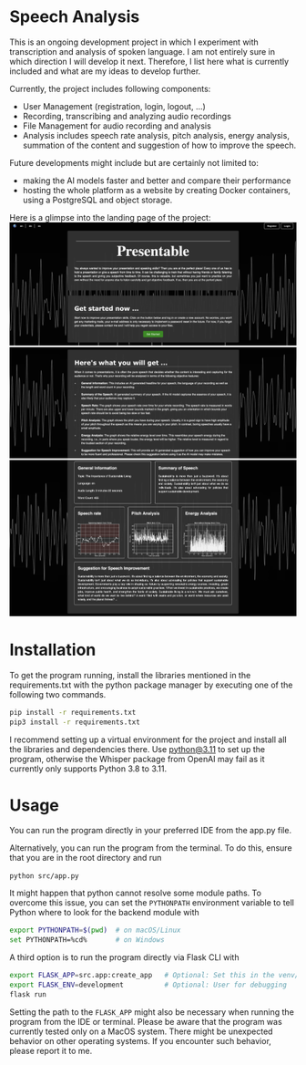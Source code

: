 # Speech Analysis

This is an ongoing development project in which I experiment with transcription and analysis of spoken language.
I am not entirely sure in which direction I will develop it next. Therefore, I list here what is currently included 
and what are my ideas to develop further.

Currently, the project includes following components:
- User Management (registration, login, logout, ...)
- Recording, transcribing and analyzing audio recordings
- File Management for audio recording and analysis
- Analysis includes speech rate analysis, pitch analysis, energy analysis, summation of the content and 
suggestion of how to improve the speech. 

Future developments might include but are certainly not limited to:
- making the AI models faster and better and compare their performance
- hosting the whole platform as a website by creating Docker containers, using a PostgreSQL and object storage.

Here is a glimpse into the landing page of the project:
![Alt text](frontend/src/static/figures/entry(1).png)
![Alt text](frontend/src/static/figures/entry(2).png)
![Alt text](frontend/src/static/figures/entry(3).png)

# Installation
To get the program running, install the libraries mentioned in the requirements.txt with the python package manager 
by executing one of the following two commands.

```bash
pip install -r requirements.txt
pip3 install -r requirements.txt
```

I recommend setting up a virtual environment for the project and install all the libraries and dependencies there.
Use python@3.11 to set up the program, otherwise the Whisper package from OpenAI may fail as it currently only supports
Python 3.8 to 3.11.

# Usage
You can run the program directly in your preferred IDE from the app.py file. 

Alternatively, you can run the program
from the terminal. To do this, ensure that you are in the root directory and run 

`python src/app.py`

It might happen that python cannot resolve some module paths. To overcome this issue, you can set the `PYTHONPATH` 
environment variable to tell Python where to look for the backend module with 

```bash
export PYTHONPATH=$(pwd)  # on macOS/Linux
set PYTHONPATH=%cd%       # on Windows
```

A third option is to run the program directly via Flask CLI with

```bash
export FLASK_APP=src.app:create_app   # Optional: Set this in the venv/bin/activate
export FLASK_ENV=development          # Optional: User for debugging
flask run
```

Setting the path to the `FLASK_APP` might also be necessary when running the program from the IDE or terminal.
Please be aware that the program was currently tested only on a MacOS system. There might be unexpected behavior
on other operating systems. If you encounter such behavior, please report it to me.


